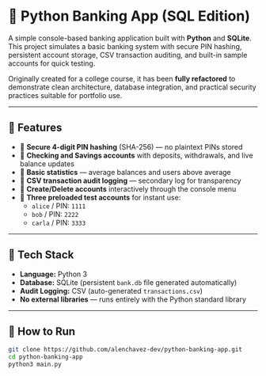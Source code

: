 # 🏦 Python Banking App (SQL Edition)

A simple console-based banking application built with **Python** and **SQLite**.  
This project simulates a basic banking system with secure PIN hashing, persistent account storage, CSV transaction auditing, and built-in sample accounts for quick testing.  

Originally created for a college course, it has been **fully refactored** to demonstrate clean architecture, database integration, and practical security practices suitable for portfolio use.

---

## 🚀 Features

- 🔐 **Secure 4-digit PIN hashing** (SHA-256) — no plaintext PINs stored  
- 🧾 **Checking and Savings accounts** with deposits, withdrawals, and live balance updates  
- 🧠 **Basic statistics** — average balances and users above average  
- 📝 **CSV transaction audit logging** — secondary log for transparency  
- 🧍 **Create/Delete accounts** interactively through the console menu  
- 🧪 **Three preloaded test accounts** for instant use:
  - `alice` / PIN: `1111`  
  - `bob` / PIN: `2222`  
  - `carla` / PIN: `3333`

---

## 🧰 Tech Stack

- **Language:** Python 3  
- **Database:** SQLite (persistent `bank.db` file generated automatically)  
- **Audit Logging:** CSV (auto-generated `transactions.csv`)  
- **No external libraries** — runs entirely with the Python standard library

---

## 🧪 How to Run

```bash
git clone https://github.com/alenchavez-dev/python-banking-app.git
cd python-banking-app
python3 main.py
